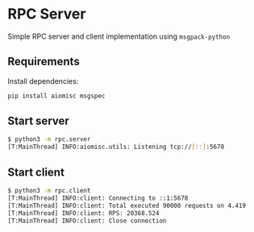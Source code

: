 
RPC Server
==========

Simple RPC server and client implementation using `msgpack-python`

Requirements
-----------------

Install dependencies:

```bash
pip install aiomisc msgspec
```

Start server
--------------

```bash
$ python3 -m rpc.server
[T:MainThread] INFO:aiomisc.utils: Listening tcp://[::]:5678
```

Start client
--------------

```bash
$ python3 -m rpc.client
[T:MainThread] INFO:client: Connecting to ::1:5678
[T:MainThread] INFO:client: Total executed 90000 requests on 4.419
[T:MainThread] INFO:client: RPS: 20368.524
[T:MainThread] INFO:client: Close connection
```

